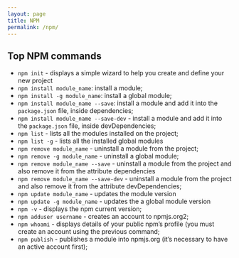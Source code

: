 ```yaml
---
layout: page
title: NPM
permalink: /npm/
---
```


## Top NPM commands

* `npm init` - displays a simple wizard to help you create and define your new project
* `npm install module_name`: install a module;
* `npm install -g module_name`: install a global module;
* `npm install module_name --save`: install a module and add it into the `package.json` file, inside dependencies;
* `npm install module_name --save-dev` - install a module and add it into the `package.json` file, inside devDependencies;
* `npm list` - lists all the modules installed on the project;
* `npm list -g` - lists all the installed global modules
* `npm remove module_name` - uninstall a module from the project;
* `npm remove -g module_name` - uninstall a global module;
* `npm remove module_name --save` - uninstall a module from the project and also remove it from the attribute dependencies
* `npm remove module_name --save-dev` - uninstall a module from the project and also remove it from the attribute devDependencies;
* `npm update module_name` - updates the module version
* `npm update -g module_name` - updates the a global module version
* `npm -v` - displays the npm current version;
* `npm adduser username` - creates an account to npmjs.org2;
* `npm whoami` - displays details of your public npm’s profile (you must create an account using the previous command;
* `npm publish` - publishes a module into npmjs.org (it’s necessary to have an active account first);
